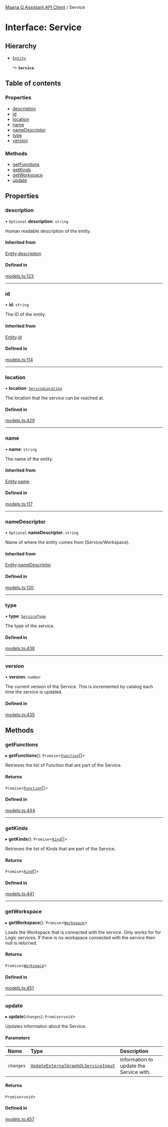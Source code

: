 [Maana Q Assistant API Client](../README.md) / Service

# Interface: Service

## Hierarchy

- [`Entity`](Entity.md)

  ↳ **`Service`**

## Table of contents

### Properties

- [description](Service.md#description)
- [id](Service.md#id)
- [location](Service.md#location)
- [name](Service.md#name)
- [nameDescriptor](Service.md#namedescriptor)
- [type](Service.md#type)
- [version](Service.md#version)

### Methods

- [getFunctions](Service.md#getfunctions)
- [getKinds](Service.md#getkinds)
- [getWorkspace](Service.md#getworkspace)
- [update](Service.md#update)

## Properties

### description

• `Optional` **description**: `string`

Human readable description of the entity.

#### Inherited from

[Entity](Entity.md).[description](Entity.md#description)

#### Defined in

[models.ts:123](https://github.com/maana-io/q-assistant-client/blob/develop/src/models.ts#L123)

___

### id

• **id**: `string`

The ID of the entity.

#### Inherited from

[Entity](Entity.md).[id](Entity.md#id)

#### Defined in

[models.ts:114](https://github.com/maana-io/q-assistant-client/blob/develop/src/models.ts#L114)

___

### location

• **location**: [`ServiceLocation`](ServiceLocation.md)

The location that the service can be reached at.

#### Defined in

[models.ts:429](https://github.com/maana-io/q-assistant-client/blob/develop/src/models.ts#L429)

___

### name

• **name**: `string`

The name of the entity.

#### Inherited from

[Entity](Entity.md).[name](Entity.md#name)

#### Defined in

[models.ts:117](https://github.com/maana-io/q-assistant-client/blob/develop/src/models.ts#L117)

___

### nameDescriptor

• `Optional` **nameDescriptor**: `string`

Name of where the entity comes from (Service/Workspace).

#### Inherited from

[Entity](Entity.md).[nameDescriptor](Entity.md#namedescriptor)

#### Defined in

[models.ts:120](https://github.com/maana-io/q-assistant-client/blob/develop/src/models.ts#L120)

___

### type

• **type**: [`ServiceType`](../enums/ServiceType.md)

The type of the service.

#### Defined in

[models.ts:438](https://github.com/maana-io/q-assistant-client/blob/develop/src/models.ts#L438)

___

### version

• **version**: `number`

The current version of the Service.  This is incremented by catalog each
time the service is updated.

#### Defined in

[models.ts:435](https://github.com/maana-io/q-assistant-client/blob/develop/src/models.ts#L435)

## Methods

### getFunctions

▸ **getFunctions**(): `Promise`<[`Function`](Function.md)[]\>

Retrieves the list of Function that are part of the Service.

#### Returns

`Promise`<[`Function`](Function.md)[]\>

#### Defined in

[models.ts:444](https://github.com/maana-io/q-assistant-client/blob/develop/src/models.ts#L444)

___

### getKinds

▸ **getKinds**(): `Promise`<[`Kind`](Kind.md)[]\>

Retrieves the list of Kinds that are part of the Service.

#### Returns

`Promise`<[`Kind`](Kind.md)[]\>

#### Defined in

[models.ts:441](https://github.com/maana-io/q-assistant-client/blob/develop/src/models.ts#L441)

___

### getWorkspace

▸ **getWorkspace**(): `Promise`<[`Workspace`](Workspace.md)\>

Loads the Workspace that is connected with the service. Only works for for
Logic services. If there is no workspace connected with the service then
null is returned.

#### Returns

`Promise`<[`Workspace`](Workspace.md)\>

#### Defined in

[models.ts:451](https://github.com/maana-io/q-assistant-client/blob/develop/src/models.ts#L451)

___

### update

▸ **update**(`changes`): `Promise`<`void`\>

Updates information about the Service.

#### Parameters

| Name | Type | Description |
| :------ | :------ | :------ |
| `changes` | [`UpdateExternalGraphQLServiceInput`](UpdateExternalGraphQLServiceInput.md) | Information to update the Service with. |

#### Returns

`Promise`<`void`\>

#### Defined in

[models.ts:457](https://github.com/maana-io/q-assistant-client/blob/develop/src/models.ts#L457)
